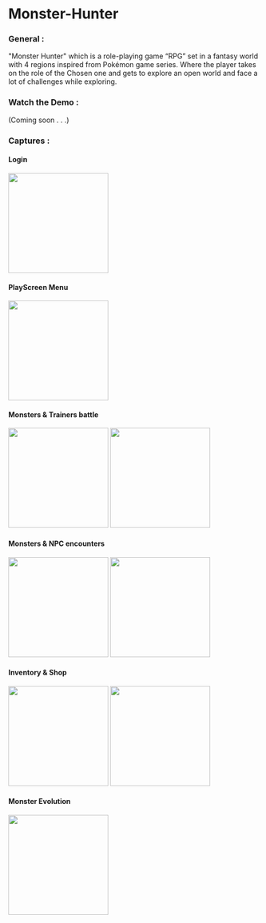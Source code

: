# Monster-Hunter

### General :

"Monster Hunter" which is a role-playing game “RPG” set in a fantasy world with 4 regions inspired from Pokémon game series.
Where the player takes on the role of the Chosen one and gets to explore an open world and face a lot of challenges while exploring.

### Watch the Demo :

(Coming soon . . .)

### Captures :
#### Login
  <img src="https://github.com/chihebnj/Monster-Hunter/assets/164964513/d2765e93-b244-4955-82c6-d91cd299788a" with="200" height="200">
  
#### PlayScreen Menu 
<img src="https://github.com/chihebnj/Monster-Hunter/assets/164964513/0f51d785-090f-4bff-a053-6142d0461d16" with="200" height="200">

#### Monsters & Trainers battle 
<div> 
<img src="https://github.com/chihebnj/Monster-Hunter/assets/164964513/a85e5c62-4648-4606-b6b2-6a4ffe920746" with="200" height="200" >

<img src="https://github.com/chihebnj/Monster-Hunter/assets/164964513/a85e5c62-4648-4606-b6b2-6a4ffe920746" with="200" height="200" >
</div>  

#### Monsters & NPC encounters 
<div> 
<img src="https://github.com/chihebnj/Monster-Hunter/assets/164964513/131b62eb-9ca4-4e74-a948-89ff1cf7a23c" with="200" height="200" >

<img src="https://github.com/chihebnj/Monster-Hunter/assets/164964513/174de813-2033-45d2-afc2-a82c8bea8a68" with="200" height="200" >
</div>  

#### Inventory & Shop 
<div> 
<img src="https://github.com/chihebnj/Monster-Hunter/assets/164964513/d47d96e9-698f-4bf2-957a-144d71b52e4e" with="200" height="200" >

<img src="https://github.com/chihebnj/Monster-Hunter/assets/164964513/941e23c6-8d2d-4ea5-a396-18c53eeae66a" with="200" height="200" >
</div>  

#### Monster Evolution 
<img src="https://github.com/chihebnj/Monster-Hunter/assets/164964513/898ab9aa-8cd9-4080-930b-58bfd7c0b68f" with="200" height="200">
